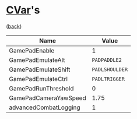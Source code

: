 <!--
    =====================================
    generator=datazen
    version=3.2.0
    hash=c4baebf63582408bef930e324a69cff2
    =====================================
-->

# [CVar](https://wowpedia.fandom.com/wiki/Console_variables)'s

([back](README.md))

Name | Value
---- | -----
GamePadEnable | 1
GamePadEmulateAlt | `PADPADDLE2`
GamePadEmulateShift | `PADLSHOULDER`
GamePadEmulateCtrl | `PADLTRIGGER`
GamePadRunThreshold | 0
GamePadCameraYawSpeed | 1.75
advancedCombatLogging | 1

